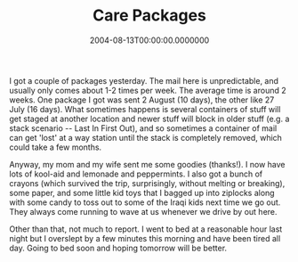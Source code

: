 ﻿---
title: Care Packages
date: "2004-08-13T00:00:00.0000000"
featuredImage: img/care-packages-featured.png
---

I got a couple of packages yesterday. The mail here is unpredictable, and usually only comes about 1-2 times per week. The average time is around 2 weeks. One package I got was sent 2 August (10 days), the other like 27 July (16 days). What sometimes happens is several containers of stuff will get staged at another location and newer stuff will block in older stuff (e.g. a stack scenario -- Last In First Out), and so sometimes a container of mail can get 'lost' at a way station until the stack is completely removed, which could take a few months.

Anyway, my mom and my wife sent me some goodies (thanks!). I now have lots of kool-aid and lemonade and peppermints. I also got a bunch of crayons (which survived the trip, surprisingly, without melting or breaking), some paper, and some little kid toys that I bagged up into ziplocks along with some candy to toss out to some of the Iraqi kids next time we go out. They always come running to wave at us whenever we drive by out here.

Other than that, not much to report. I went to bed at a reasonable hour last night but I overslept by a few minutes this morning and have been tired all day. Going to bed soon and hoping tomorrow will be better.

